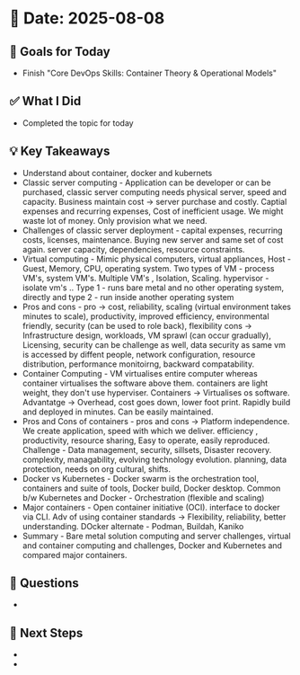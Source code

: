 # 📅 Date: 2025-08-08

## 🎯 Goals for Today

- Finish "Core DevOps Skills: Container Theory & Operational Models"

## ✅ What I Did

- Completed the topic for today

## 💡 Key Takeaways

- Understand about container, docker and kubernets
- Classic server computing - Application can be developer or can be purchased, classic server computing needs physical server, speed and capacity. Business maintain cost -> server purchase and costly. Captial expenses and recurring expenses, Cost of inefficient usage. We might waste lot of money. Only provision what we need.
- Challenges of classic server deployment - capital expenses, recurring costs, licenses, maintenance. Buying new server and same set of cost again. server capacity, dependencies, resource constraints.
- Virtual computing - Mimic physical computers, virtual appliances, Host - Guest, Memory, CPU, operating system. Two types of VM - process VM's, system VM's. Multiple VM's , Isolation, Scaling. hypervisor - isolate vm's .. Type 1 - runs bare metal and no other operating system, directly and type 2 - run inside another operating system
- Pros and cons - pro -> cost, reliability, scaling (virtual environment takes minutes to scale), productivity, improved efficiency, environmental friendly, security (can be used to role back), flexibility cons -> Infrastructure design, workloads, VM sprawl (can occur gradually), Licensing, security can be challenge as well, data security as same vm is accessed by diffent people, network configuration, resource distribution, performance monitoirng, backward compatability.
- Container Computing - VM virtualises entire computer whereas container virtualises the software above them. containers are light weight, they don't use hyperviser. Containers -> Virtualises os software. Advantatge -> Overhead, cost goes down, lower foot print. Rapidly build and deployed in minutes. Can be easily maintained.
- Pros and Cons of containers - pros and cons -> Platform independence. We create application, speed with which we deliver. efficiency , productivity, resource sharing, Easy to operate, easily reproduced. Challenge - Data management, security, sillsets, Disaster recovery. complexity, managability, evolving technology evolution. planning, data protection, needs on org cultural, shifts.
- Docker vs Kubernetes - Docker swarm is the orchestration tool, containers and suite of tools, Docker build, Docker desktop. Common b/w Kubernetes and Docker - Orchestration (flexible and scaling)
- Major containers - Open container initiative (OCI). interface to docker via CLI. Adv of using container standards -> Flexibility, reliability, better understanding. DOcker alternate - Podman, Buildah, Kaniko
- Summary - Bare metal solution computing and server challenges, virtual and container computing and challenges, Docker and Kubernetes and compared major containers.

## 🧠 Questions

-

## 📌 Next Steps

-
-
